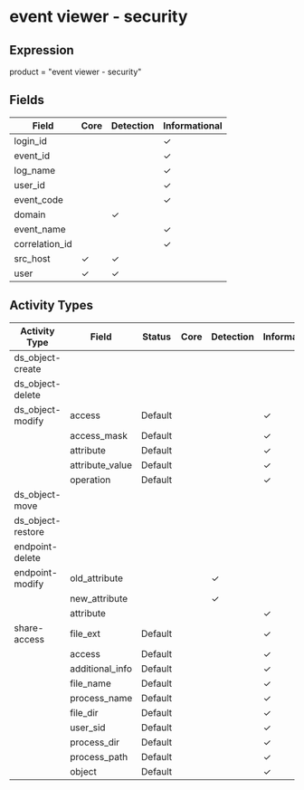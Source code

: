 event viewer - security
=======================

Expression
----------

product = "event viewer - security"

Fields
------

| Field          | Core     | Detection | Informational |
| -------------- | -------- | --------- | ------------- |
| login_id       |          |           | &#10003;      |
| event_id       |          |           | &#10003;      |
| log_name       |          |           | &#10003;      |
| user_id        |          |           | &#10003;      |
| event_code     |          |           | &#10003;      |
| domain         |          | &#10003;  |               |
| event_name     |          |           | &#10003;      |
| correlation_id |          |           | &#10003;      |
| src_host       | &#10003; | &#10003;  |               |
| user           | &#10003; | &#10003;  |               |

Activity Types
--------------

| Activity Type     | Field           | Status  | Core | Detection | Informational |
| ----------------- | --------------- | ------- | ---- | --------- | ------------- |
| ds_object-create  |                 |         |      |           |               |
| ds_object-delete  |                 |         |      |           |               |
| ds_object-modify  | access          | Default |      |           | &#10003;      |
|                   | access_mask     | Default |      |           | &#10003;      |
|                   | attribute       | Default |      |           | &#10003;      |
|                   | attribute_value | Default |      |           | &#10003;      |
|                   | operation       | Default |      |           | &#10003;      |
| ds_object-move    |                 |         |      |           |               |
| ds_object-restore |                 |         |      |           |               |
| endpoint-delete   |                 |         |      |           |               |
| endpoint-modify   | old_attribute   |         |      | &#10003;  |               |
|                   | new_attribute   |         |      | &#10003;  |               |
|                   | attribute       |         |      |           | &#10003;      |
| share-access      | file_ext        | Default |      |           | &#10003;      |
|                   | access          | Default |      |           | &#10003;      |
|                   | additional_info | Default |      |           | &#10003;      |
|                   | file_name       | Default |      |           | &#10003;      |
|                   | process_name    | Default |      |           | &#10003;      |
|                   | file_dir        | Default |      |           | &#10003;      |
|                   | user_sid        | Default |      |           | &#10003;      |
|                   | process_dir     | Default |      |           | &#10003;      |
|                   | process_path    | Default |      |           | &#10003;      |
|                   | object          | Default |      |           | &#10003;      |

